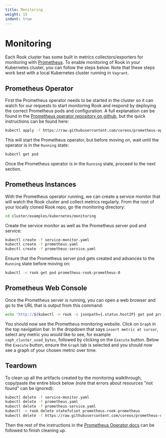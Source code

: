 ```yaml
---
title: Monitoring
weight: 15
indent: true
---
```


# Monitoring

Each Rook cluster has some built in metrics collectors/exporters for monitoring with [Prometheus](https://prometheus.io/).  To enable monitoring of Rook in your Kubernetes cluster, you can follow the steps below.
Note that these steps work best with a local Kubernetes cluster running in `Vagrant`.

## Prometheus Operator

First the Prometheus operator needs to be started in the cluster so it can watch for our requests to start monitoring Rook and respond by deploying the correct Prometheus pods and configuration.
A full explanation can be found in the [Prometheus operator repository on github](https://github.com/coreos/prometheus-operator), but the quick instructions can be found here:
```bash
kubectl apply -f https://raw.githubusercontent.com/coreos/prometheus-operator/release-0.15/bundle.yaml
```
This will start the Prometheus operator, but before moving on, wait until the operator is in the `Running` state:
```bash
kubectl get pod
```
Once the Prometheus operator is in the `Running` state, proceed to the next section.

## Prometheus Instances

With the Prometheus operator running, we can create a service monitor that will watch the Rook cluster and collect metrics regularly.
From the root of your locally cloned Rook repo, go the monitoring directory:
```bash
cd cluster/examples/kubernetes/monitoring
```

Create the service monitor as well as the Prometheus server pod and service:
```bash
kubectl create -f service-monitor.yaml
kubectl create -f prometheus.yaml
kubectl create -f prometheus-service.yaml
```

Ensure that the Prometheus server pod gets created and advances to the `Running` state before moving on:
```bash
kubectl -n rook get pod prometheus-rook-prometheus-0
```

## Prometheus Web Console

Once the Prometheus server is running, you can open a web browser and go to the URL that is output from this command:
```bash
echo "http://$(kubectl -n rook -o jsonpath={.status.hostIP} get pod prometheus-rook-prometheus-0):30900"
```

You should now see the Prometheus monitoring website.  Click on `Graph` in the top navigation bar.  In the dropdown that says `insert metric at cursor`,
select any metric you would like to see, for example `ceph_cluster_used_bytes`, followed by clicking on the `Execute` button.  Below the `Execute` button, ensure
the `Graph` tab is selected and you should now see a graph of your chosen metric over time.

## Teardown

To clean up all the artifacts created by the monitoring walkthrough, copy/paste the entire block below (note that errors about resources "not found" can be ignored):
```bash
kubectl delete -f service-monitor.yaml
kubectl delete -f prometheus.yaml
kubectl delete -f prometheus-service.yaml
kubectl -n rook delete statefulset prometheus-rook-prometheus
kubectl delete -f https://raw.githubusercontent.com/coreos/prometheus-operator/release-0.8/bundle.yaml
```
Then the rest of the instructions in the [Prometheus Operator docs](https://github.com/coreos/prometheus-operator#removal) can be followed to finish cleaning up.
